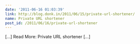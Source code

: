 ```yaml
---
date: '2011-06-16 01:03:39'
link: http://blog.donk.in/2011/06/15/private-url-shortener/
name: Private URL shortener
post_id: /2011/06/16/private-url-shortener
---
```


[...] Read More: Private URL shortener [...]